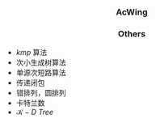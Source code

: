 ### <center>AcWing</center>

### <center>Others</center>
* $kmp$ 算法
* 次小生成树算法
* 单源次短路算法
* 传递闭包
* 错排列，圆排列
* 卡特兰数
* $\mathcal K-D\ Tree$